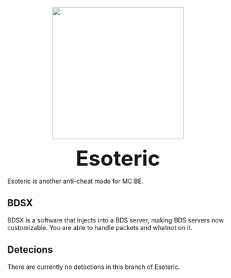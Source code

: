 <p align="center">
  <img width="300" height="300" src="https://media.discordapp.net/attachments/727159224320131133/826094659000205322/Esoteric_11A13E3.gif?width=300&height=300">
</p>

<p align="center"><b><font size="+16">Esoteric</font></b></p>

Esoteric is another anti-cheat made for MC:BE.

## BDSX
BDSX is a software that injects into a BDS server, making BDS servers now customizable. You are able to handle packets and whatnot on it.

## Detecions
There are currently no detections in this branch of Esoteric.